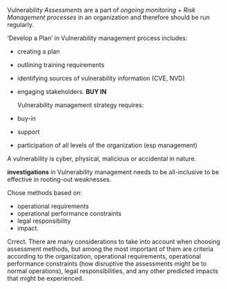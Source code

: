 Vulnerability _Assessments_ are a part of _ongoing monitoring_ + _Risk Management processes_ in an organization and therefore should be run regularly.

‘Develop a Plan’ in Vulnerability management process includes:
- creating a plan
- outlining training requirements
- identifying sources of vulnerability information (CVE, NVD)
- engaging stakeholders. __BUY IN__

  Vulnerability management strategy requires:
 - buy-in
 - support
 - participation of all levels of the organization (esp management)

A vulnerability is cyber, physical, malicious or accidental in nature.

__investigations__ in Vulnerability management needs to be all-inclusive to be effective in rooting-out weaknesses.

Chose methods based on:
- operational requirements
- operational performance constraints
- legal responsibility
- impact.

Crrect. There are many considerations to take into account when choosing assessment methods, but among the most important of them are criteria according to the organization, operational requirements, operational performance constraints (how disruptive the assessments might be to normal operations), legal responsibilities, and any other predicted impacts that might be experienced.
